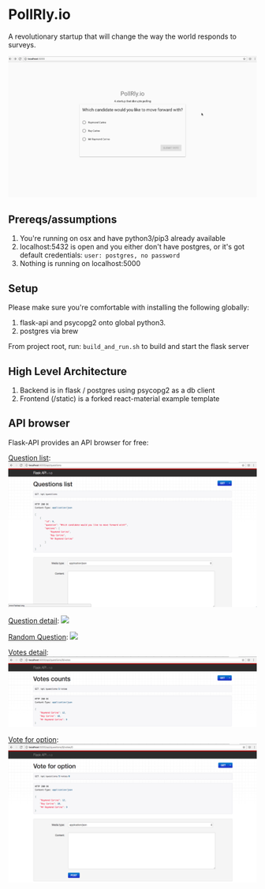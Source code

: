 # PollRly.io
A revolutionary startup that will change the way the world responds to surveys.

![](doc_images/pollr_demo.gif)

## Prereqs/assumptions
1. You're running on osx and have python3/pip3 already available
2. localhost:5432 is open and you either don't have postgres, or it's got default
   credentials: `user: postgres, no password`
3. Nothing is running on localhost:5000

## Setup
Please make sure you're comfortable with installing the following globally:
1. flask-api and psycopg2 onto global python3.
2. postgres via brew

From project root, run:
`build_and_run.sh`
to build and start the flask server

## High Level Architecture
1. Backend is in flask / postgres using psycopg2 as a db client
2. Frontend (/static) is a forked react-material example template

## API browser
Flask-API provides an API browser for free:

[Question list](http://localhost:5000/api/questions):
![](doc_images/questions_list.png)

[Question detail](http://localhost:5000/api/questions/1):
![](doc_images/questions_detail.png)

[Random Question](http://localhost:5000/api/questions/random):
![](doc_images/questions_random.png)

[Votes detail](http://localhost:5000/api/questions/1/votes):
![](doc_images/votes_detail.png)

[Vote for option](http://localhost:5000/api/questions/1/votes/0):
![](doc_images/vote_for_option.png)
